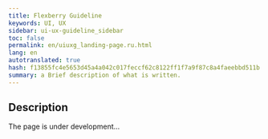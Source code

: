```yaml
--- 
title: Flexberry Guideline 
keywords: UI, UX 
sidebar: ui-ux-guideline_sidebar 
toc: false 
permalink: en/uiuxg_landing-page.ru.html 
lang: en 
autotranslated: true 
hash: f13855fc4e5653d45a4a042c017feccf62c8122ff1f7a9f87c8a4faeebbd511b 
summary: a Brief description of what is written. 
--- 
```


## Description 
The page is under development...

